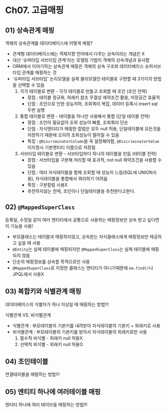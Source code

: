 # Ch07. 고급매핑

## 01) 상속관계 매핑
객체의 상속관계를 데이터베이스에 어떻게 매핑?

- 관계형 데이터베이스에는 객체지향 언어에서 다루는 상속이라는 개념은 X
- 대신 '슈퍼타입 서브타입 관계'라는 모델링 기법이 객체의 상속개념과 유사함
- ORM에서 이야기하는 상속관계 매핑은 객체의 상속 구조와 데이터베이스 슈퍼서브타입 관계를 매핑하는 것
- '슈퍼타입 서브타입' 논리모델을 실제 물리모델인 테이블로 구현할 때 3가지의 방법을 선택할 수 있음
    1. 각각 테이블로 변환 - 각각 테이블로 만들고 조회할 때 조인 (조인 전략)
        * 장점 : 테이블 정규화, 외래키 참조 무결성 제약조건 활용, 저장공간 효율적
        * 단점 : 조인으로 인한 성능저하, 조회쿼리 복잡, 데이터 등록시 insert sql 두번 실행
    2. 통합 테이블로 변환 - 테이블을 하나만 사용해서 통합 (단일 테이블 전략)
        * 장점 : 조인이 필요없어 조회 성능이 빠름, 조회쿼리 단순
        * 단점 : 자식엔티티가 매핑한 칼럼은 모두 null 허용, 단일테이블에 모든것을 저장하기 때문에 오히려 조회성능이 떨어질 수 있음
        * 특징 : `@DiscriminatorColumn`을 꼭 설정해야함, `@DiscriminatorValue` 미지정시 기본엔티티 이름으로 저장됨
    3. 서브타입 테이블로 변환 - 서브타입마다 하나의 테이블을 만듬 (테이블 전략)
        * 장점 : 서브타입을 구분해 처리할 때 효과적, not null 제약조건을 사용할 수 있음
        * 단점 : 여러 자식테이블을 함께 조회할 때 성능이 느림(SQL에 UNION사용), 자식테이블을 통합해서 쿼리하기 어려움
        * 특징 : 구분칼럼 사용X
        * 추천하지않는 전략, 조인이나 단일테이블을 추천한다고한다.

## 02) `@MappedSuperClass`
등록일, 수정일 같이 여러 엔티티에서 공통으로 사용하는 매핑정보만 상속 받고 싶다면 이 기능을 사용!

- 부모클래스는 테이블과 매핑하지않고, 상속받는 자식클래스에게 매핑정보만 제공하고 싶을 때 사용
- `@Entity`는 실제 테이블에 매핑되지만 `@MappedSuperClass`는 실제 테이블에 매핑되지 않음
- 단순히 매핑정보를 상속할 목적으로만 사용
- `@MappedSuperClass`로 지정한 클래스는 엔티티가 아니기때문에 `em.find()`나 JPQL에서 사용X

## 03) 복합키와 식별관계 매핑
데이터베이스의 식별자가 하나 이상일 때 매핑하는 방법!!!

식별관계 VS. 비식별관계
- 식별관계 : 부모테이블의 기본키를 내려받아 자식테이블의 기본키 + 외래키로 사용
- 비식별관계 : 부모테이블의 기본키를 받아서 자식테이블의 외래키로만 사용
    1. 필수적 비식별 - 외래키 null 허용X
    2. 선택적 비식별 - 외래키 null 허용O
## 04) 조인테이블
연결테이블을 매핑하는 방법!!!

## 05) 엔티티 하나에 여러테이블 매핑
엔티티 하나에 여러 테이브을 매핑하는 방법!!!